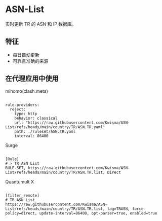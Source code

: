 
# ASN-List

实时更新 TR 的 ASN 和 IP 数据库。

## 特征

- 每日自动更新
- 可靠且准确的来源

## 在代理应用中使用

mihomo(clash.meta)

<pre><code class="language-javascript">
rule-providers:
  reject:
    type: http
    behavior: classical
    url: "https://raw.githubusercontent.com/Kwisma/ASN-List/refs/heads/main/country/TR/ASN.TR.yaml"
    path: ./ruleset/ASN.TR.yaml
    interval: 86400
</code></pre>

Surge

<pre><code class="language-javascript">
[Rule]
# > TR ASN List
RULE-SET, https://raw.githubusercontent.com/Kwisma/ASN-List/refs/heads/main/country/TR/ASN.TR.list, Direct
</code></pre>

Quantumult X

<pre><code class="language-javascript">
[filter_remote]
# TR ASN List
https://raw.githubusercontent.com/Kwisma/ASN-List/refs/heads/main/country/TR/ASN.TR.list, tag=TRASN, force-policy=direct, update-interval=86400, opt-parser=true, enabled=true
</code></pre>
